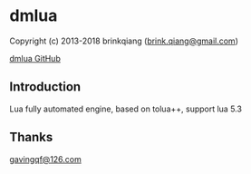 # dmlua

Copyright (c) 2013-2018 brinkqiang (brink.qiang@gmail.com)

[dmlua GitHub](https://github.com/brinkqiang/dmlua)

## Introduction
Lua fully automated engine, based on tolua++, support lua 5.3

## Thanks
gavingqf@126.com
